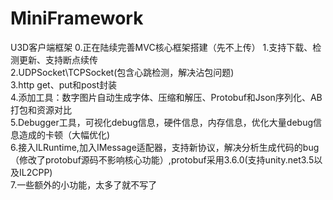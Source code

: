 # MiniFramework
U3D客户端框架
0.正在陆续完善MVC核心框架搭建（先不上传） 
1.支持下载、检测更新、支持断点续传  
2.UDPSocket\TCPSocket(包含心跳检测，解决沾包问题)  
3.http get、put和post封装  
4.添加工具：数字图片自动生成字体、压缩和解压、Protobuf和Json序列化、AB打包和资源对比  
5.Debugger工具，可视化debug信息，硬件信息，内存信息，优化大量debug信息造成的卡顿（大幅优化)  
6.接入ILRuntime,加入IMessage适配器，支持新协议，解决分析生成代码的bug（修改了protobuf源码不影响核心功能）,protobuf采用3.6.0(支持unity.net3.5以及IL2CPP)  
7.一些额外的小功能，太多了就不写了  
